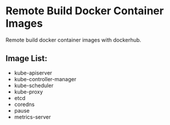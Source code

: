 # Remote Build Docker Container Images
Remote build docker container images with dockerhub.
## Image List:
- kube-apiserver
- kube-controller-manager
- kube-scheduler
- kube-proxy
- etcd
- coredns
- pause
- metrics-server
